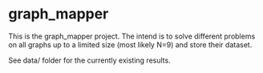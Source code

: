 # graph_mapper

This is the graph_mapper project. The intend is to solve different problems on all graphs up to a limited size (most likely N=9) and store their dataset.

See data/ folder for the currently existing results.
